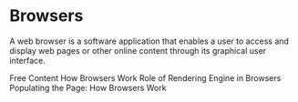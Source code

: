 # Browsers

A web browser is a software application that enables a user to access and display web pages or other online content through its graphical user interface. 

<ResourceGroupTitle>Free Content</ResourceGroupTitle>
<BadgeLink badgeText='Read' href='https://www.html5rocks.com/en/tutorials/internals/howbrowserswork/'>How Browsers Work</BadgeLink>
<BadgeLink badgeText='Read' href='https://www.browserstack.com/guide/browser-rendering-engine'>Role of Rendering Engine in Browsers</BadgeLink>
<BadgeLink badgeText='Read' href='https://developer.mozilla.org/en-US/docs/Web/Performance/How_browsers_work'>Populating the Page: How Browsers Work</BadgeLink>
